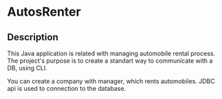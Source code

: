 # AutosRenter

Description
-

This Java application is related with managing automobile rental process. The project's purpose is to create a standart way to communicate with a DB, using CLI.

You can create a company with manager, which rents automobiles. JDBC api is used to connection to the database. 
